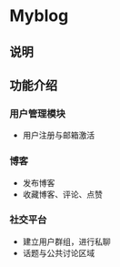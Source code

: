 # Myblog
## 说明
## 功能介绍
### 用户管理模块
- 用户注册与邮箱激活
### 博客
- 发布博客
- 收藏博客、评论、点赞
### 社交平台
- 建立用户群组，进行私聊
- 话题与公共讨论区域